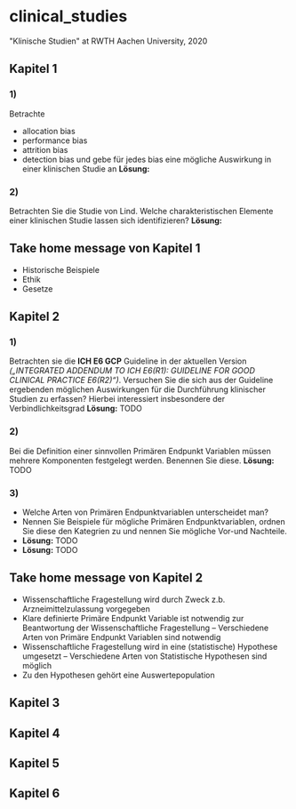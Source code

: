 # clinical_studies
"Klinische Studien" at RWTH Aachen University, 2020

## Kapitel 1
### 1)
Betrachte
- allocation bias 
- performance bias 
- attrition bias 
- detection bias
und gebe für jedes bias eine mögliche Auswirkung in einer klinischen Studie an
**Lösung:**
### 2)
Betrachten Sie die Studie von Lind. Welche charakteristischen Elemente einer klinischen Studie lassen sich identifizieren?
**Lösung:**
## Take home message von Kapitel 1
- Historische Beispiele
- Ethik 
- Gesetze

## Kapitel 2
### 1)
Betrachten sie die **ICH E6 GCP** Guideline in der aktuellen
Version *(„INTEGRATED ADDENDUM TO ICH E6(R1):
GUIDELINE FOR GOOD CLINICAL PRACTICE E6(R2)“)*.
Versuchen Sie die sich aus der Guideline ergebenden
möglichen Auswirkungen für die Durchführung klinischer
Studien zu erfassen? Hierbei interessiert insbesondere
der Verbindlichkeitsgrad
**Lösung:** TODO
### 2)
Bei die Definition einer sinnvollen Primären Endpunkt Variablen müssen mehrere Komponenten festgelegt werden. Benennen Sie diese.
**Lösung:** TODO
### 3)
- Welche Arten von Primären Endpunktvariablen unterscheidet man? 
- Nennen Sie Beispiele für mögliche Primären Endpunktvariablen, ordnen Sie diese den Kategrien zu und nennen Sie mögliche Vor-und Nachteile.
- **Lösung:** TODO
- **Lösung:** TODO
## Take home message von Kapitel 2
- Wissenschaftliche Fragestellung wird durch Zweck z.b. Arzneimittelzulassung vorgegeben 
- Klare definierte Primäre Endpunkt Variable ist notwendig zur Beantwortung der Wissenschaftliche Fragestellung – Verschiedene Arten von Primäre Endpunkt Variablen sind notwendig 
- Wissenschaftliche Fragestellung wird in eine (statistische) Hypothese umgesetzt – Verschiedene Arten von Statistische Hypothesen sind möglich 
- Zu den Hypothesen gehört eine Auswertepopulation

## Kapitel 3

## Kapitel 4

## Kapitel 5

## Kapitel 6
